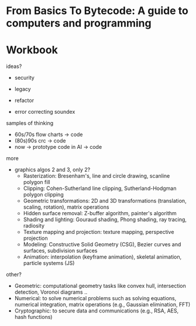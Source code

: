 # From Basics To Bytecode: A guide to computers and programming
# Workbook


ideas?
- security
- legacy
- refactor

- error correcting soundex



samples of thinking
- 60s/70s flow charts -> code
- (80s)90s crc -> code
- now -> prototype code in AI -> code


more
* graphics algos 2 and 3, only 2?
    - Rasterization: Bresenham's, line and circle drawing, scanline polygon fill
    - Clipping: Cohen-Sutherland line clipping, Sutherland-Hodgman polygon clipping
    - Geometric transformations: 2D and 3D transformations (translation, scaling, rotation), matrix operations
    - Hidden surface removal: Z-buffer algorithm, painter's algorithm
    - Shading and lighting: Gouraud shading, Phong shading, ray tracing, radiosity
    - Texture mapping and projection: texture mapping, perspective projection
    - Modeling: Constructive Solid Geometry (CSG), Bezier curves and surfaces, subdivision surfaces
    - Animation: interpolation (keyframe animation), skeletal animation, particle systems (JS)

other?
* Geometric: computational geometry tasks like convex hull, intersection detection, Voronoi diagrams ..
* Numerical: to solve numerical problems such as solving equations, numerical integration, matrix operations (e.g., Gaussian elimination, FFT)
* Cryptographic: to secure data and communications (e.g., RSA, AES, hash functions)
